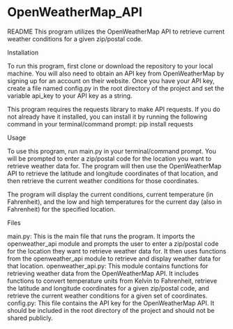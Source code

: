 # OpenWeatherMap_API
README
This program utilizes the OpenWeatherMap API to retrieve current weather conditions for a given zip/postal code.

Installation

To run this program, first clone or download the repository to your local machine. You will also need to obtain an API key from OpenWeatherMap by signing up for an account on their website. Once you have your API key, create a file named config.py in the root directory of the project and set the variable api_key to your API key as a string.

This program requires the requests library to make API requests. If you do not already have it installed, you can install it by running the following command in your terminal/command prompt: pip install requests

Usage

To use this program, run main.py in your terminal/command prompt. You will be prompted to enter a zip/postal code for the location you want to retrieve weather data for. The program will then use the OpenWeatherMap API to retrieve the latitude and longitude coordinates of that location, and then retrieve the current weather conditions for those coordinates.

The program will display the current conditions, current temperature (in Fahrenheit), and the low and high temperatures for the current day (also in Fahrenheit) for the specified location.

Files

main.py: This is the main file that runs the program. It imports the openweather_api module and prompts the user to enter a zip/postal code for the location they want to retrieve weather data for. It then uses functions from the openweather_api module to retrieve and display weather data for that location.
openweather_api.py: This module contains functions for retrieving weather data from the OpenWeatherMap API. It includes functions to convert temperature units from Kelvin to Fahrenheit, retrieve the latitude and longitude coordinates for a given zip/postal code, and retrieve the current weather conditions for a given set of coordinates.
config.py: This file contains the API key for the OpenWeatherMap API. It should be included in the root directory of the project and should not be shared publicly.
